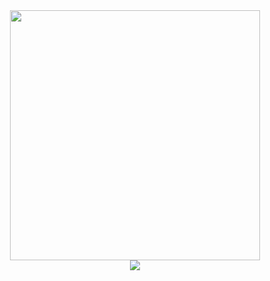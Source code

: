 <div align="center">
   <img width="400" src="https://github-readme-streak-stats.herokuapp.com/?user=arctozx&hide_border=true&show_icons=true&currStreakNum=58A6FF&sideNums=58A6FF&border=1F6FEB&currStreakLabel=C3D1D9&background=0D1117&sideLabels=C3D1D9&dates=58A6FF" />
</div>

<div align="center">  
 <img src="https://github-readme-stats.vercel.app/api/top-langs?username=arctozx&layout=compact&theme=onedark&hide_border=true&title_color=58A6FF&icon_color=1F6FEB&text_color=C3D1D9&bg_color=0D1117&hide=html,css"/>
</div>



